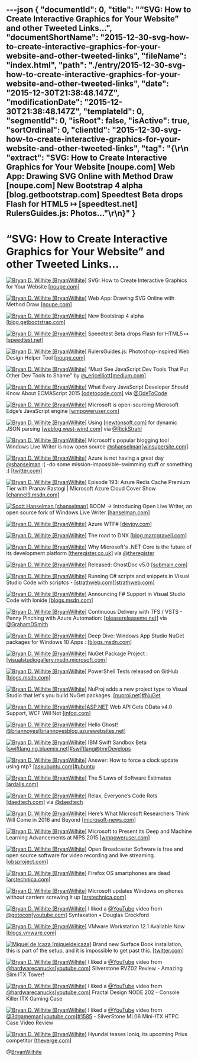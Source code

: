 ---json
{
  "documentId": 0,
  "title": "“SVG: How to Create Interactive Graphics for Your Website” and other Tweeted Links…",
  "documentShortName": "2015-12-30-svg-how-to-create-interactive-graphics-for-your-website-and-other-tweeted-links",
  "fileName": "index.html",
  "path": "./entry/2015-12-30-svg-how-to-create-interactive-graphics-for-your-website-and-other-tweeted-links",
  "date": "2015-12-30T21:38:48.147Z",
  "modificationDate": "2015-12-30T21:38:48.147Z",
  "templateId": 0,
  "segmentId": 0,
  "isRoot": false,
  "isActive": true,
  "sortOrdinal": 0,
  "clientId": "2015-12-30-svg-how-to-create-interactive-graphics-for-your-website-and-other-tweeted-links",
  "tag": "{\r\n  \"extract\": \"SVG: How to Create Interactive Graphics for Your Website [noupe.com]  Web App: Drawing SVG Online with Method Draw [noupe.com]  New Bootstrap 4 alpha [blog.getbootstrap.com]  Speedtest Beta drops Flash for HTML5 ↦ [speedtest.net]  RulersGuides.js: Photos...\"\r\n}"
}
---

# “SVG: How to Create Interactive Graphics for Your Website” and other Tweeted Links…

[<img alt="Bryan D. Wilhite [BryanWilhite]" src="https://songhay.blob.core.windows.net/shared-social-twitter/BryanWilhite.jpeg">](http://t.co/UNdqV0Z1zz "Bryan D. Wilhite [BryanWilhite]") SVG: How to Create Interactive Graphics for Your Website [[noupe.com]](http://www.noupe.com/design/svg-interactive-graphics-94162.html)

[<img alt="Bryan D. Wilhite [BryanWilhite]" src="https://songhay.blob.core.windows.net/shared-social-twitter/BryanWilhite.jpeg">](http://t.co/UNdqV0Z1zz "Bryan D. Wilhite [BryanWilhite]") Web App: Drawing SVG Online with Method Draw [[noupe.com]](http://www.noupe.com/design/svg-online-with-method-draw-94154.html)

[<img alt="Bryan D. Wilhite [BryanWilhite]" src="https://songhay.blob.core.windows.net/shared-social-twitter/BryanWilhite.jpeg">](http://t.co/UNdqV0Z1zz "Bryan D. Wilhite [BryanWilhite]") New Bootstrap 4 alpha [[blog.getbootstrap.com]](http://blog.getbootstrap.com/2015/12/08/bootstrap-4-alpha-2/)

[<img alt="Bryan D. Wilhite [BryanWilhite]" src="https://songhay.blob.core.windows.net/shared-social-twitter/BryanWilhite.jpeg">](http://t.co/UNdqV0Z1zz "Bryan D. Wilhite [BryanWilhite]") Speedtest Beta drops Flash for HTML5 ↦ [[speedtest.net]](http://www.speedtest.net)

[<img alt="Bryan D. Wilhite [BryanWilhite]" src="https://songhay.blob.core.windows.net/shared-social-twitter/BryanWilhite.jpeg">](http://t.co/UNdqV0Z1zz "Bryan D. Wilhite [BryanWilhite]") RulersGuides.js: Photoshop-inspired Web Design Helper Tool [[noupe.com]](http://www.noupe.com/design/rulersguides-js-photoshop-inspired-web-design-helper-tool-94116.html)

[<img alt="Bryan D. Wilhite [BryanWilhite]" src="https://songhay.blob.core.windows.net/shared-social-twitter/BryanWilhite.jpeg">](http://t.co/UNdqV0Z1zz "Bryan D. Wilhite [BryanWilhite]") “Must See JavaScript Dev Tools That Put Other Dev Tools to Shame” by [@_ericelliott](http://twitter.com/_ericelliott)[[medium.com]](https://medium.com/javascript-scene/must-see-javascript-dev-tools-that-put-other-dev-tools-to-shame-aca6d3e3d925#.kkhbrhstt)

[<img alt="Bryan D. Wilhite [BryanWilhite]" src="https://songhay.blob.core.windows.net/shared-social-twitter/BryanWilhite.jpeg">](http://t.co/UNdqV0Z1zz "Bryan D. Wilhite [BryanWilhite]") What Every JavaScript Developer Should Know About ECMAScript 2015 [[odetocode.com]](http://odetocode.com/blogs/scott/archive/2015/11/23/what-every-javascript-developer-should-know-about-ecmascript-2015.aspx) via [@OdeToCode](http://twitter.com/OdeToCode)

[<img alt="Bryan D. Wilhite [BryanWilhite]" src="https://songhay.blob.core.windows.net/shared-social-twitter/BryanWilhite.jpeg">](http://t.co/UNdqV0Z1zz "Bryan D. Wilhite [BryanWilhite]") Microsoft is open-sourcing Microsoft Edge’s JavaScript engine [[wmpoweruser.com]](http://wmpoweruser.com/microsoft-open-sourcing-microsoft-edges-javascript-engine/)

[<img alt="Bryan D. Wilhite [BryanWilhite]" src="https://songhay.blob.core.windows.net/shared-social-twitter/BryanWilhite.jpeg">](http://t.co/UNdqV0Z1zz "Bryan D. Wilhite [BryanWilhite]") Using [[newtonsoft.com]](http://www.newtonsoft.com/json) for dynamic JSON parsing [[weblog.west-wind.com]](http://weblog.west-wind.com/posts/2012/Aug/30/Using-JSONNET-for-dynamic-JSON-parsing) via [@RickStrahl](http://twitter.com/RickStrahl)

[<img alt="Bryan D. Wilhite [BryanWilhite]" src="https://songhay.blob.core.windows.net/shared-social-twitter/BryanWilhite.jpeg">](http://t.co/UNdqV0Z1zz "Bryan D. Wilhite [BryanWilhite]") Microsoft's popular blogging tool Windows Live Writer is now open source [@shanselman](http://twitter.com/shanselman)[[winsupersite.com]](http://winsupersite.com/microsoft/microsofts-popular-blogging-tool-windows-live-writer-now-open-source)

[<img alt="Bryan D. Wilhite [BryanWilhite]" src="https://songhay.blob.core.windows.net/shared-social-twitter/BryanWilhite.jpeg">](http://t.co/UNdqV0Z1zz "Bryan D. Wilhite [BryanWilhite]") Azure is not having a great day [@shanselman](http://twitter.com/shanselman) :( -do some mission-impossible-swimming stuff or something :) [[twitter.com]](https://twitter.com/BryanWilhite/status/674679713785184256/photo/1)

[<img alt="Bryan D. Wilhite [BryanWilhite]" src="https://songhay.blob.core.windows.net/shared-social-twitter/BryanWilhite.jpeg">](http://t.co/UNdqV0Z1zz "Bryan D. Wilhite [BryanWilhite]") Episode 193: Azure Redis Cache Premium Tier with Pranav Rastogi | Microsoft Azure Cloud Cover Show [[channel9.msdn.com]](https://channel9.msdn.com/Shows/Cloud+Cover/Episode-193-Azure-Redis-Cache-Premium-Tier-with-Pranav-Rastogi)

[<img alt="Scott Hanselman [shanselman]" src="https://songhay.blob.core.windows.net/shared-social-twitter/shanselman.jpeg">](https://t.co/KWE5X1BBOh "Scott Hanselman [shanselman]") BOOM -> Introducing Open Live Writer, an open source fork of Windows Live Writer [[hanselman.com]](http://www.hanselman.com/blog/AnnouncingOpenLiveWriterAnOpenSourceForkOfWindowsLiveWriter.aspx)

[<img alt="Bryan D. Wilhite [BryanWilhite]" src="https://songhay.blob.core.windows.net/shared-social-twitter/BryanWilhite.jpeg">](http://t.co/UNdqV0Z1zz "Bryan D. Wilhite [BryanWilhite]") Azure WTF# [[devjoy.com]](http://www.devjoy.com/2015/12/azure-wtf/)

[<img alt="Bryan D. Wilhite [BryanWilhite]" src="https://songhay.blob.core.windows.net/shared-social-twitter/BryanWilhite.jpeg">](http://t.co/UNdqV0Z1zz "Bryan D. Wilhite [BryanWilhite]") The road to DNX [[blog.marcgravell.com]](http://blog.marcgravell.com/2015/11/the-road-to-dnx-part-1.html)

[<img alt="Bryan D. Wilhite [BryanWilhite]" src="https://songhay.blob.core.windows.net/shared-social-twitter/BryanWilhite.jpeg">](http://t.co/UNdqV0Z1zz "Bryan D. Wilhite [BryanWilhite]") Why Microsoft's .NET Core is the future of its development platform [[theregister.co.uk]](http://www.theregister.co.uk/2015/11/20/microsoft_net_core_development_platform_fork/) via [@theregister](http://twitter.com/theregister)

[<img alt="Bryan D. Wilhite [BryanWilhite]" src="https://songhay.blob.core.windows.net/shared-social-twitter/BryanWilhite.jpeg">](http://t.co/UNdqV0Z1zz "Bryan D. Wilhite [BryanWilhite]") Released: GhostDoc v5.0 [[submain.com]](http://submain.com/blog/ReleasedGhostDocV50.aspx)

[<img alt="Bryan D. Wilhite [BryanWilhite]" src="https://songhay.blob.core.windows.net/shared-social-twitter/BryanWilhite.jpeg">](http://t.co/UNdqV0Z1zz "Bryan D. Wilhite [BryanWilhite]") Running C# scripts and snippets in Visual Studio Code with scriptcs - [[strathweb.com]](http://www.strathweb.com/2015/11/running-c-scripts-and-snippets-in-visual-studio-code-with-scriptcs/)[[strathweb.com]](http://www.strathweb.com/2015/11/running-c-scripts-and-snippets-in-visual-studio-code-with-scriptcs/)

[<img alt="Bryan D. Wilhite [BryanWilhite]" src="https://songhay.blob.core.windows.net/shared-social-twitter/BryanWilhite.jpeg">](http://t.co/UNdqV0Z1zz "Bryan D. Wilhite [BryanWilhite]") Announcing F# Support in Visual Studio Code with Ionide [[blogs.msdn.com]](http://blogs.msdn.com/b/dotnet/archive/2015/12/03/guest-post-announcing-f-support-in-visual-studio-code-with-ionide.aspx)

[<img alt="Bryan D. Wilhite [BryanWilhite]" src="https://songhay.blob.core.windows.net/shared-social-twitter/BryanWilhite.jpeg">](http://t.co/UNdqV0Z1zz "Bryan D. Wilhite [BryanWilhite]") Continuous Delivery with TFS / VSTS - Penny Pinching with Azure Automation: [[pleasereleaseme.net]](http://pleasereleaseme.net/continuous-delivery-with-tfs-vsts-penny-pinching-with-azure-automation/) via [@GrahamDSmith](http://twitter.com/GrahamDSmith)

[<img alt="Bryan D. Wilhite [BryanWilhite]" src="https://songhay.blob.core.windows.net/shared-social-twitter/BryanWilhite.jpeg">](http://t.co/UNdqV0Z1zz "Bryan D. Wilhite [BryanWilhite]") Deep Dive: Windows App Studio NuGet packages for Windows 10 Apps : [[blogs.msdn.com]](http://blogs.msdn.com/b/windows_app_studio_news/archive/2015/11/25/deep-dive-windows-app-studio-nuget-packages-for-windows-10-apps.aspx)

[<img alt="Bryan D. Wilhite [BryanWilhite]" src="https://songhay.blob.core.windows.net/shared-social-twitter/BryanWilhite.jpeg">](http://t.co/UNdqV0Z1zz "Bryan D. Wilhite [BryanWilhite]") NuGet Package Project : [[visualstudiogallery.msdn.microsoft.com]](https://visualstudiogallery.msdn.microsoft.com/fbe9b9b8-34ae-47b5-a751-cb71a16f7e96)

[<img alt="Bryan D. Wilhite [BryanWilhite]" src="https://songhay.blob.core.windows.net/shared-social-twitter/BryanWilhite.jpeg">](http://t.co/UNdqV0Z1zz "Bryan D. Wilhite [BryanWilhite]") PowerShell Tests released on GitHub [[blogs.msdn.com]](http://blogs.msdn.com/b/powershell/archive/2015/12/07/powershell-tests-released-on-github.aspx)

[<img alt="Bryan D. Wilhite [BryanWilhite]" src="https://songhay.blob.core.windows.net/shared-social-twitter/BryanWilhite.jpeg">](http://t.co/UNdqV0Z1zz "Bryan D. Wilhite [BryanWilhite]") NuProj adds a new project type to Visual Studio that let's you build NuGet packages. [[nuproj.net]](http://nuproj.net/documentation/)[#NuGet](http://search.twitter.com/search?q=%23NuGet)

[<img alt="Bryan D. Wilhite [BryanWilhite]" src="https://songhay.blob.core.windows.net/shared-social-twitter/BryanWilhite.jpeg">](http://t.co/UNdqV0Z1zz "Bryan D. Wilhite [BryanWilhite]")[ASP.NET](http://www.asp.net/) Web API Gets OData v4.0 Support, WCF Will Not [[infoq.com]](http://www.infoq.com/news/2014/03/asp-net-odata-4#.VmeMHIM1V5I.twitter)

[<img alt="Bryan D. Wilhite [BryanWilhite]" src="https://songhay.blob.core.windows.net/shared-social-twitter/BryanWilhite.jpeg">](http://t.co/UNdqV0Z1zz "Bryan D. Wilhite [BryanWilhite]") Hello Ghost! [@briannoyes](http://twitter.com/briannoyes)[[briannoyesblog.azurewebsites.net]](http://briannoyesblog.azurewebsites.net/2015/11/26/hello-ghost/)

[<img alt="Bryan D. Wilhite [BryanWilhite]" src="https://songhay.blob.core.windows.net/shared-social-twitter/BryanWilhite.jpeg">](http://t.co/UNdqV0Z1zz "Bryan D. Wilhite [BryanWilhite]") IBM Swift Sandbox Beta [[swiftlang.ng.bluemix.net]](http://swiftlang.ng.bluemix.net/#/repl)[#swiftlang](http://search.twitter.com/search?q=%23swiftlang)[@tmrDevelops](http://twitter.com/tmrDevelops)

[<img alt="Bryan D. Wilhite [BryanWilhite]" src="https://songhay.blob.core.windows.net/shared-social-twitter/BryanWilhite.jpeg">](http://t.co/UNdqV0Z1zz "Bryan D. Wilhite [BryanWilhite]") Answer: How to force a clock update using ntp? [[askubuntu.com]](http://askubuntu.com/questions/254826/how-to-force-a-clock-update-using-ntp/254846?stw=2#254846)[#ubuntu](http://search.twitter.com/search?q=%23ubuntu)

[<img alt="Bryan D. Wilhite [BryanWilhite]" src="https://songhay.blob.core.windows.net/shared-social-twitter/BryanWilhite.jpeg">](http://t.co/UNdqV0Z1zz "Bryan D. Wilhite [BryanWilhite]") The 5 Laws of Software Estimates [[ardalis.com]](http://ardalis.com/5-laws-of-software-estimates)

[<img alt="Bryan D. Wilhite [BryanWilhite]" src="https://songhay.blob.core.windows.net/shared-social-twitter/BryanWilhite.jpeg">](http://t.co/UNdqV0Z1zz "Bryan D. Wilhite [BryanWilhite]") Relax, Everyone’s Code Rots [[daedtech.com]](http://www.daedtech.com/relax-everyones-code-rots/) via [@daedtech](http://twitter.com/daedtech)

[<img alt="Bryan D. Wilhite [BryanWilhite]" src="https://songhay.blob.core.windows.net/shared-social-twitter/BryanWilhite.jpeg">](http://t.co/UNdqV0Z1zz "Bryan D. Wilhite [BryanWilhite]") Here’s What Microsoft Researchers Think Will Come in 2016 and Beyond [[microsoft-news.com]](http://microsoft-news.com/heres-microsoft-researchers-think-will-come-2016-beyond/)

[<img alt="Bryan D. Wilhite [BryanWilhite]" src="https://songhay.blob.core.windows.net/shared-social-twitter/BryanWilhite.jpeg">](http://t.co/UNdqV0Z1zz "Bryan D. Wilhite [BryanWilhite]") Microsoft to Present its Deep and Machine Learning Advancements at NIPS 2015 [[wmpoweruser.com]](http://wmpoweruser.com/microsoft-present-deep-machine-learning-advancements-nips-2015/)

[<img alt="Bryan D. Wilhite [BryanWilhite]" src="https://songhay.blob.core.windows.net/shared-social-twitter/BryanWilhite.jpeg">](http://t.co/UNdqV0Z1zz "Bryan D. Wilhite [BryanWilhite]") Open Broadcaster Software is free and open source software for video recording and live streaming. [[obsproject.com]](https://obsproject.com/index)

[<img alt="Bryan D. Wilhite [BryanWilhite]" src="https://songhay.blob.core.windows.net/shared-social-twitter/BryanWilhite.jpeg">](http://t.co/UNdqV0Z1zz "Bryan D. Wilhite [BryanWilhite]") Firefox OS smartphones are dead [[arstechnica.com]](http://arstechnica.com/gadgets/2015/12/firefox-os-smartphones-are-dead/)

[<img alt="Bryan D. Wilhite [BryanWilhite]" src="https://songhay.blob.core.windows.net/shared-social-twitter/BryanWilhite.jpeg">](http://t.co/UNdqV0Z1zz "Bryan D. Wilhite [BryanWilhite]") Microsoft updates Windows on phones without carriers screwing it up [[arstechnica.com]](http://arstechnica.com/information-technology/2015/12/microsoft-updates-windows-on-phones-without-carriers-screwing-it-up/)

[<img alt="Bryan D. Wilhite [BryanWilhite]" src="https://songhay.blob.core.windows.net/shared-social-twitter/BryanWilhite.jpeg">](http://t.co/UNdqV0Z1zz "Bryan D. Wilhite [BryanWilhite]") I liked a [@YouTube](http://twitter.com/YouTube) video from [@gotocon](http://twitter.com/gotocon)[[youtube.com]](https://www.youtube.com/watch?v=Nlqv6NtBXcA&feature=youtu.be&a) Syntaxation • Douglas Crockford

[<img alt="Bryan D. Wilhite [BryanWilhite]" src="https://songhay.blob.core.windows.net/shared-social-twitter/BryanWilhite.jpeg">](http://t.co/UNdqV0Z1zz "Bryan D. Wilhite [BryanWilhite]") VMware Workstation 12.1 Available Now [[blogs.vmware.com]](https://blogs.vmware.com/workstation/2015/12/vmware-workstation-12-1-available-now.html)

[<img alt="Miguel de Icaza [migueldeicaza]" src="https://songhay.blob.core.windows.net/shared-social-twitter/migueldeicaza.png">](http://t.co/Y2zRB337dJ "Miguel de Icaza [migueldeicaza]") Brand new Surface Book installation, this is part of the setup, and it is impossible to get past this. [[twitter.com]](https://twitter.com/migueldeicaza/status/682056725030113280/photo/1)

[<img alt="Bryan D. Wilhite [BryanWilhite]" src="https://songhay.blob.core.windows.net/shared-social-twitter/BryanWilhite.jpeg">](http://t.co/UNdqV0Z1zz "Bryan D. Wilhite [BryanWilhite]") I liked a [@YouTube](http://twitter.com/YouTube) video from [@hardwarecanucks](http://twitter.com/hardwarecanucks)[[youtube.com]](https://www.youtube.com/watch?v=OJHGVIZw9vs&feature=youtu.be&a) Silverstone RVZ02 Review - Amazing Slim ITX Tower!

[<img alt="Bryan D. Wilhite [BryanWilhite]" src="https://songhay.blob.core.windows.net/shared-social-twitter/BryanWilhite.jpeg">](http://t.co/UNdqV0Z1zz "Bryan D. Wilhite [BryanWilhite]") I liked a [@YouTube](http://twitter.com/YouTube) video from [@hardwarecanucks](http://twitter.com/hardwarecanucks)[[youtube.com]](https://www.youtube.com/watch?v=YsDW0Q9Jeas&feature=youtu.be&a) Fractal Design NODE 202 - Console Killer ITX Gaming Case

[<img alt="Bryan D. Wilhite [BryanWilhite]" src="https://songhay.blob.core.windows.net/shared-social-twitter/BryanWilhite.jpeg">](http://t.co/UNdqV0Z1zz "Bryan D. Wilhite [BryanWilhite]") I liked a [@YouTube](http://twitter.com/YouTube) video from [@3dgameman](http://twitter.com/3dgameman)[[youtube.com]](https://www.youtube.com/watch?v=KhK1-DXgmIw&feature=youtu.be&a)[#1585](http://search.twitter.com/search?q=%231585) - SilverStone ML06 Mini-ITX HTPC Case Video Review

[<img alt="Bryan D. Wilhite [BryanWilhite]" src="https://songhay.blob.core.windows.net/shared-social-twitter/BryanWilhite.jpeg">](http://t.co/UNdqV0Z1zz "Bryan D. Wilhite [BryanWilhite]") Hyundai teases Ioniq, its upcoming Prius competitor [[theverge.com]](http://www.theverge.com/2015/12/7/9865014/hyundai-ioniq-electric-ev-plug-in-hybrid)

@[BryanWilhite](https://twitter.com/BryanWilhite)

